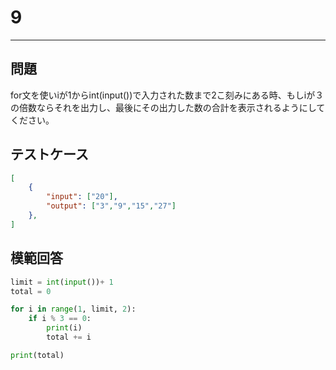 # 9

---
## 問題

for文を使いiが1からint(input())で入力された数まで2こ刻みにある時、もしiが３の倍数ならそれを出力し、最後にその出力した数の合計を表示されるようにしてください。

## テストケース

```json
[
	{
		"input": ["20"],
		"output": ["3","9","15","27"]
  	},
]
```

## 模範回答
```python
limit = int(input())+ 1
total = 0

for i in range(1, limit, 2):
    if i % 3 == 0:
        print(i)
        total += i

print(total)
```